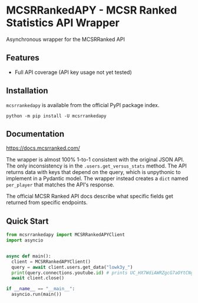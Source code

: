 # MCSRRankedAPY - MCSR Ranked Statistics API Wrapper

Asynchronous wrapper for the MCSRRanked API

## Features
- Full API coverage (API key usage not yet tested)

## Installation
`mcsrrankedapy` is available from the official PyPI package index.

`python -m pip install -U mcsrrankedapy`

## Documentation

https://docs.mcsrranked.com/

The wrapper is almost 100% 1-to-1 consistent with the original JSON API. The only inconsistency is in the `.users.get_versus_stats` method. The API returns data with keys that depend on the query, which is unpythonic to implement in a Pydantic model. The wrapper instead creates a `dict` named `per_player` that matches the API's response.

The official MCSR Ranked API docs describe what specific fields get returned from specific endpoints.

## Quick Start
```py
from mcsrrankedapy import MCSRRankedAPYClient
import asyncio


async def main():
  client = MCSRRankedAPYClient()
  query = await client.users.get_data("lowk3y_")
  print(query.connections.youtube.id) # prints UC_HX7WdiAWRZgcG7aOYtCNg
  await client.close()

if __name__ == "__main__":
  asyncio.run(main())
```
